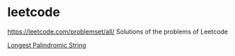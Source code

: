 # leetcode
https://leetcode.com/problemset/all/
Solutions of the problems of Leetcode

<a href=" https://leetcode.com/problems/longest-palindromic-substring/">Longest Palindromic String</a>
